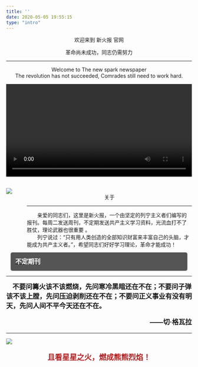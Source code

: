 ```yaml
---
title: ''
date: 2020-05-05 19:55:15
type: "intro"
---
```

<script>document.getElementsByTagName("title")[0].innerText = '新火报';</script>

<p align="center" class="title1">欢迎来到 新火报 官网</p>
<p align="center" class="title2">革命尚未成功，同志仍需努力</p>

<hr class="index-hr" />

<p align="center" class="title2">Welcome to The new spark newspaper</br>
The revolution has not succeeded, Comrades still need to work hard.</p>


<video id="index-video" src="https://file.ybob.cf/video.mp4" controls="controls"  width="100%"></video>


<br>


<div style="display: flex;">

<img src="https://img.xinhuo-news.top/img/202302191232163.jpg"  />
	<div style="margin-left: 8%;width: 96%;">
		 <p align="center" class="title1">关于</p>
			<hr class="index-hr">&emsp;&emsp;亲爱的同志们，这里是新火报，一个由坚定的列宁主义者们编写的报刊。每周二发送周刊，不定期发送共产主义学习资料，光流血打不了胜仗，理论武器也很重要 。<br>&emsp;&emsp;列宁说过：“只有用人类创造的全部知识财富来丰富自己的头脑，才能成为共产主义者。”，希望同志们好好学习理论，革命才能成功！
	</div>
</div>

<a target="_blank" href="/categories/不定期刊/" style="line-height: 50px; font-size: 17px; font-weight: bold; border: 0;">
<div style="color: white; background: #555; height: 50px;border-radius: 5px; margin: 12px; border-left: 100px;">
<i class="menu-item-icon fa fa-fw fa-book" style="margin-left: 13px;"></i> 
不定期刊</div></a>


<!--  style="display:inline !important; margin: 0; width: 300px; -->

<hr class="index-hr" />

<p style=" margin: 0;font-weight: bold;font-size:18px;">&nbsp;&nbsp;&nbsp;&nbsp;不要问篝火该不该燃烧，先问寒冷黑暗还在不在；不要问子弹该不该上膛，先问压迫剥削还在不在；不要问正义事业有没有明天，先问人间不平今天还在不在。</p>

<p align="right"  style="font-weight: bold;font-size: 18px; ma">——切·格瓦拉</p>

<hr class="index-hr" />

![](https://img.xinhuo-news.top/img/202302101814550.jpg)

<p  align="center" style="font-weight: bold;font-size: 20px;color: #b22121;">且看星星之火，燃成熊熊烈焰！</p>



